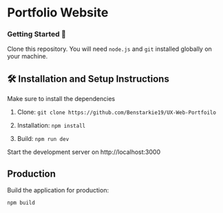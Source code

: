 # Portfolio Website 

### Getting Started 🚀

Clone this repository. You will need `node.js` and `git` installed globally on your machine.



## 🛠 Installation and Setup Instructions

Make sure to install the dependencies

1. Clone: `git clone https://github.com/Benstarkie19/UX-Web-Portfoilo`

2. Installation: `npm install`

3. Build: `npm run dev`

Start the development server on http://localhost:3000

## Production

Build the application for production:

```bash
npm build
```

